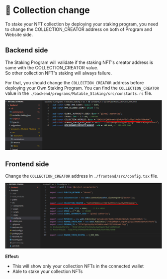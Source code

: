 # 🎢 Collection change

To stake your NFT collection by deploying your staking program, you need to change the COLLECTION\_CREATOR address on both of Program and Website side.

## Backend side

The Staking Program will validate if the staking NFT's creator address is same with the COLLECTION\_CREATOR value.\
So other collection NFT's staking will always failure.

For that, you should change the `COLLECTION_CREATOR` address before deploying your Own Staking Program. You can find the `COLLECTION_CREATOR` value in the  `./backend/programs/Mutable_Staking/src/constants.rs` file.

![](<.gitbook/assets/image (5).png>)

## Frontend side

Change the `COLLECTION_CREATOR` address  in `./frontend/src/config.tsx` file.

![](<.gitbook/assets/image (3).png>)

**Effect:**

* This will show only your collection NFTs in the connected wallet
* Able to stake your collection NFTs
